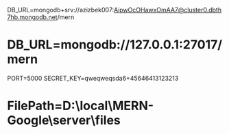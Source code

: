 DB_URL=mongodb+srv://azizbek007:AipwOcOHawxOmAA7@cluster0.dbth7hb.mongodb.net/mern
# DB_URL=mongodb://127.0.0.1:27017/mern
PORT=5000
SECRET_KEY=qweqweqsda6+45646413123213
# FilePath=D:\\local\\MERN-Google\\server\\files